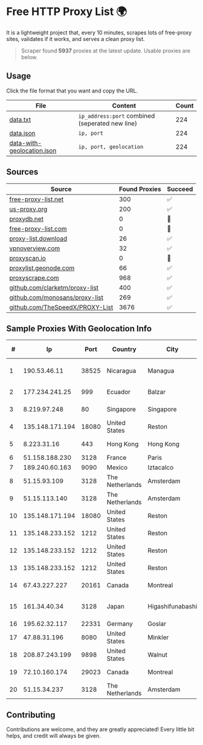 
# Free HTTP Proxy List 🌍

It is a lightweight project that, every 10 minutes, scrapes lots of free-proxy sites, validates if it works, and serves a clean proxy list.


> Scraper found **5937** proxies at the latest update. Usable proxies are below.

## Usage

Click the file format that you want and copy the URL.


|File|Content|Count|
|----|-------|-----|
|[data.txt](https://raw.githubusercontent.com/themiralay/Proxy-List-World/master/data.txt)|`ip_address:port` combined (seperated new line)|224|
|[data.json](https://raw.githubusercontent.com/themiralay/Proxy-List-World/master/data.json)|`ip, port`|224|
|[data-with-geolocation.json](https://raw.githubusercontent.com/themiralay/Proxy-List-World/master/data-with-geolocation.json)|`ip, port, geolocation`|224|

## Sources

|Source|Found Proxies|Succeed|
|------|-------------|-------|
|[free-proxy-list.net](https://free-proxy-list.net)|300|✅|
|[us-proxy.org](https://www.us-proxy.org)|200|✅|
|[proxydb.net](http://proxydb.net)|0|🚫|
|[free-proxy-list.com](https://free-proxy-list.com/?page=&port=&type%5B%5D=http&type%5B%5D=https&up_time=0&search=Search)|0|🚫|
|[proxy-list.download](https://www.proxy-list.download/HTTP)|26|✅|
|[vpnoverview.com](https://vpnoverview.com/privacy/anonymous-browsing/free-proxy-servers)|32|✅|
|[proxyscan.io](https://www.proxyscan.io)|0|🚫|
|[proxylist.geonode.com](https://proxylist.geonode.com/api/proxy-list?limit=300&page=1&sort_by=lastChecked&sort_type=desc&protocols=http,https)|66|✅|
|[proxyscrape.com](https://api.proxyscrape.com/v2/?request=displayproxies&protocol=http&timeout=10000&country=all&ssl=all&anonymity=all)|968|✅|
|[github.com/clarketm/proxy-list](https://raw.githubusercontent.com/clarketm/proxy-list/master/proxy-list-raw.txt)|400|✅|
|[github.com/monosans/proxy-list](https://raw.githubusercontent.com/monosans/proxy-list/main/proxies/http.txt)|269|✅|
|[github.com/TheSpeedX/PROXY-List](https://raw.githubusercontent.com/TheSpeedX/PROXY-List/master/http.txt)|3676|✅|


## Sample Proxies With Geolocation Info

|#|Ip|Port|Country|City|Internet Service Provider|
|-|--|----|-------|----|-------------------------|
|1|190.53.46.11|38525|Nicaragua|Managua|Amnet Telecomunicaciones S.A.|
|2|177.234.241.25|999|Ecuador|Balzar|Vasquez Burgos Livington|
|3|8.219.97.248|80|Singapore|Singapore|Alibaba (US) Technology Co., Ltd.|
|4|135.148.171.194|18080|United States|Reston|OVH SAS|
|5|8.223.31.16|443|Hong Kong|Hong Kong|Alibaba (US) Technology Co., Ltd.|
|6|51.158.188.230|3128|France|Paris|Online S.A.S.|
|7|189.240.60.163|9090|Mexico|Iztacalco|Uninet S.A. de C.V.|
|8|51.15.93.109|3128|The Netherlands|Amsterdam|SCALEWAY|
|9|51.15.113.140|3128|The Netherlands|Amsterdam|SCALEWAY|
|10|135.148.171.194|18080|United States|Reston|OVH SAS|
|11|135.148.233.152|1212|United States|Reston|OVH SAS|
|12|135.148.233.152|1212|United States|Reston|OVH SAS|
|13|135.148.233.152|1212|United States|Reston|OVH SAS|
|14|67.43.227.227|20161|Canada|Montreal|GloboTech Communications|
|15|161.34.40.34|3128|Japan|Higashifunabashi|NTT PC Communications, Inc.|
|16|195.62.32.117|22331|Germany|Goslar|PIO-Hosting GmbH|
|17|47.88.31.196|8080|United States|Minkler|Alibaba.com LLC|
|18|208.87.243.199|9898|United States|Walnut|Psychz Networks|
|19|72.10.160.174|29023|Canada|Montreal|GloboTech Communications|
|20|51.15.34.237|3128|The Netherlands|Amsterdam|Online SAS NL|



## Contributing

Contributions are welcome, and they are greatly appreciated! Every
little bit helps, and credit will always be given.

